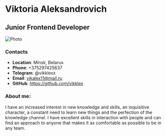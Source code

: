 # Viktoria Aleksandrovich
## Junior Frontend Developer

![Photo](https://i.ibb.co/HCcrCfp/IMG-3803.jpg)

### Contacts
- **Location**: Minsk, Belarus
- **Phone**: +375297425637
- **Telegram**: @vikklexx
- **Email**: vikalex11@mail.ru
- **GitHub**: https://github.com/vikklex

### About me:
I have an increased interest in new knowledge and skills, an inquisitive character, a constant need to learn new things and the perfection of the knowledge channel. I have excellent skills in interaction with people and can find an approach to anyone that makes it as comfortable as possible to be in any team.